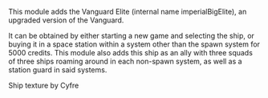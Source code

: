This module adds the Vanguard Elite (internal name imperialBigElite), an upgraded version of the Vanguard.

It can be obtained by either starting a new game and selecting the ship, or buying it in a space station 
within a system other than the spawn system for 5000 credits. This module also adds this ship as an ally 
with three squads of three ships roaming around in each non-spawn system, as well as a station guard in
said systems.

Ship texture by Cyfre
